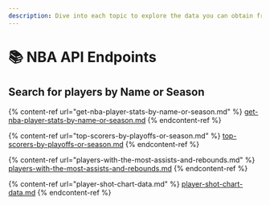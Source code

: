 ```yaml
---
description: Dive into each topic to explore the data you can obtain from each section!
---
```


# 📚 NBA API Endpoints

## Search for players by Name or Season

{% content-ref url="get-nba-player-stats-by-name-or-season.md" %}
[get-nba-player-stats-by-name-or-season.md](get-nba-player-stats-by-name-or-season.md)
{% endcontent-ref %}

{% content-ref url="top-scorers-by-playoffs-or-season.md" %}
[top-scorers-by-playoffs-or-season.md](top-scorers-by-playoffs-or-season.md)
{% endcontent-ref %}

{% content-ref url="players-with-the-most-assists-and-rebounds.md" %}
[players-with-the-most-assists-and-rebounds.md](players-with-the-most-assists-and-rebounds.md)
{% endcontent-ref %}

{% content-ref url="player-shot-chart-data.md" %}
[player-shot-chart-data.md](player-shot-chart-data.md)
{% endcontent-ref %}
